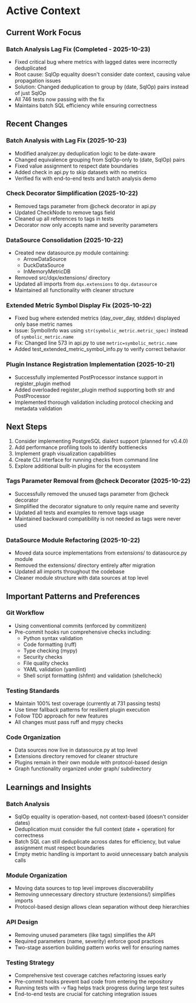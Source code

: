 # Active Context

## Current Work Focus

### Batch Analysis Lag Fix (Completed - 2025-10-23)
- Fixed critical bug where metrics with lagged dates were incorrectly deduplicated
- Root cause: SqlOp equality doesn't consider date context, causing value propagation issues
- Solution: Changed deduplication to group by (date, SqlOp) pairs instead of just SqlOp
- All 746 tests now passing with the fix
- Maintains batch SQL efficiency while ensuring correctness

## Recent Changes

### Batch Analysis with Lag Fix (2025-10-23)
- Modified analyzer.py deduplication logic to be date-aware
- Changed equivalence grouping from SqlOp-only to (date, SqlOp) pairs
- Fixed value assignment to respect date boundaries
- Added check in api.py to skip datasets with no metrics
- Verified fix with end-to-end tests and batch analysis demo

### Check Decorator Simplification (2025-10-22)
- Removed tags parameter from @check decorator in api.py
- Updated CheckNode to remove tags field
- Cleaned up all references to tags in tests
- Decorator now only accepts name and severity parameters

### DataSource Consolidation (2025-10-22)
- Created new datasource.py module containing:
  - ArrowDataSource
  - DuckDataSource
  - InMemoryMetricDB
- Removed src/dqx/extensions/ directory
- Updated all imports from `dqx.extensions` to `dqx.datasource`
- Maintained all functionality with cleaner structure

### Extended Metric Symbol Display Fix (2025-10-22)
- Fixed bug where extended metrics (day_over_day, stddev) displayed only base metric names
- Issue: SymbolInfo was using `str(symbolic_metric.metric_spec)` instead of `symbolic_metric.name`
- Fix: Changed line 573 in api.py to use `metric=symbolic_metric.name`
- Added test_extended_metric_symbol_info.py to verify correct behavior

### Plugin Instance Registration Implementation (2025-10-21)
- Successfully implemented PostProcessor instance support in register_plugin method
- Added overloaded register_plugin method supporting both str and PostProcessor
- Implemented thorough validation including protocol checking and metadata validation

## Next Steps

1. Consider implementing PostgreSQL dialect support (planned for v0.4.0)
2. Add performance profiling tools to identify bottlenecks
3. Implement graph visualization capabilities
4. Create CLI interface for running checks from command line
5. Explore additional built-in plugins for the ecosystem

### Tags Parameter Removal from @check Decorator (2025-10-22)
- Successfully removed the unused tags parameter from @check decorator
- Simplified the decorator signature to only require name and severity
- Updated all tests and examples to remove tags usage
- Maintained backward compatibility is not needed as tags were never used

### DataSource Module Refactoring (2025-10-22)
- Moved data source implementations from extensions/ to datasource.py module
- Removed the extensions/ directory entirely after migration
- Updated all imports throughout the codebase
- Cleaner module structure with data sources at top level

## Important Patterns and Preferences

### Git Workflow
- Using conventional commits (enforced by commitizen)
- Pre-commit hooks run comprehensive checks including:
  - Python syntax validation
  - Code formatting (ruff)
  - Type checking (mypy)
  - Security checks
  - File quality checks
  - YAML validation (yamllint)
  - Shell script formatting (shfmt) and validation (shellcheck)

### Testing Standards
- Maintain 100% test coverage (currently at 731 passing tests)
- Use timer fallback patterns for resilient plugin execution
- Follow TDD approach for new features
- All changes must pass ruff and mypy checks

### Code Organization
- Data sources now live in datasource.py at top level
- Extensions directory removed for cleaner structure
- Plugins remain in their own module with protocol-based design
- Graph functionality organized under graph/ subdirectory

## Learnings and Insights

### Batch Analysis
- SqlOp equality is operation-based, not context-based (doesn't consider dates)
- Deduplication must consider the full context (date + operation) for correctness
- Batch SQL can still deduplicate across dates for efficiency, but value assignment must respect boundaries
- Empty metric handling is important to avoid unnecessary batch analysis calls

### Module Organization
- Moving data sources to top level improves discoverability
- Removing unnecessary directory structure (extensions/) simplifies imports
- Protocol-based design allows clean separation without deep hierarchies

### API Design
- Removing unused parameters (like tags) simplifies the API
- Required parameters (name, severity) enforce good practices
- Two-stage assertion building pattern works well for ensuring names

### Testing Strategy
- Comprehensive test coverage catches refactoring issues early
- Pre-commit hooks prevent bad code from entering the repository
- Running tests with -v flag helps track progress during large test suites
- End-to-end tests are crucial for catching integration issues
